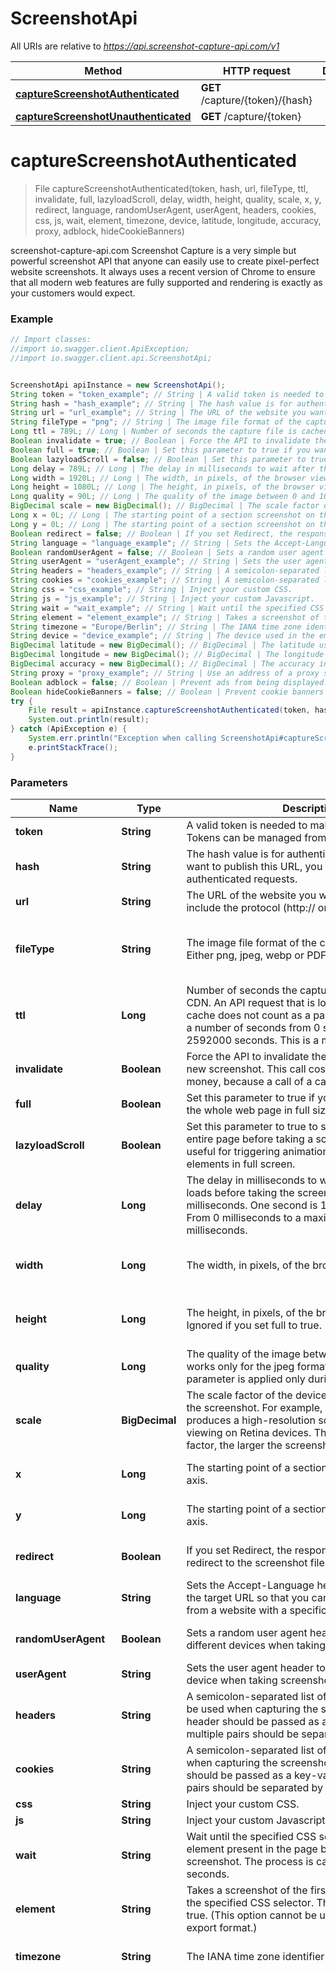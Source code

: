 # ScreenshotApi

All URIs are relative to *https://api.screenshot-capture-api.com/v1*

Method | HTTP request | Description
------------- | ------------- | -------------
[**captureScreenshotAuthenticated**](ScreenshotApi.md#captureScreenshotAuthenticated) | **GET** /capture/{token}/{hash} | 
[**captureScreenshotUnauthenticated**](ScreenshotApi.md#captureScreenshotUnauthenticated) | **GET** /capture/{token} | 

<a name="captureScreenshotAuthenticated"></a>
# **captureScreenshotAuthenticated**
> File captureScreenshotAuthenticated(token, hash, url, fileType, ttl, invalidate, full, lazyloadScroll, delay, width, height, quality, scale, x, y, redirect, language, randomUserAgent, userAgent, headers, cookies, css, js, wait, element, timezone, device, latitude, longitude, accuracy, proxy, adblock, hideCookieBanners)



screenshot-capture-api.com Screenshot Capture is a very simple but powerful screenshot API that anyone can easily use to create pixel-perfect website screenshots. It always uses a recent version of Chrome to ensure that all modern web features are fully supported and rendering is exactly as your customers would expect.

### Example
```java
// Import classes:
//import io.swagger.client.ApiException;
//import io.swagger.client.api.ScreenshotApi;


ScreenshotApi apiInstance = new ScreenshotApi();
String token = "token_example"; // String | A valid token is needed to make paid API calls. Tokens can be managed from your account.
String hash = "hash_example"; // String | The hash value is for authenticated requests. If you want to publish this URL, you should use the authenticated requests.
String url = "url_example"; // String | The URL of the website you want to capture. Please include the protocol (http:// or https://).
String fileType = "png"; // String | The image file format of the captured screenshot. Either png, jpeg, webp or PDF with 72 dpi.
Long ttl = 789L; // Long | Number of seconds the capture file is cached by our CDN. An API request that is loaded through the cache does not count as a paid request. You can set a number of seconds from 0 seconds up to 2592000 seconds. This is a maximum of 30 days.
Boolean invalidate = true; // Boolean | Force the API to invalidate the cache and capture a new screenshot. This call costs you additional money, because a call of a cache hit is not charged.
Boolean full = true; // Boolean | Set this parameter to true if you want to screenshot the whole web page in full size.
Boolean lazyloadScroll = false; // Boolean | Set this parameter to true to scroll down through the entire page before taking a screenshot. This is useful for triggering animations or lazy load elements in full screen.
Long delay = 789L; // Long | The delay in milliseconds to wait after the page loads before taking the screenshot. This is in milliseconds. One second is 1000 milliseconds. From 0 milliseconds to a maximum of 10,000 milliseconds.
Long width = 1920L; // Long | The width, in pixels, of the browser viewport to use.
Long height = 1080L; // Long | The height, in pixels, of the browser viewport to use. Ignored if you set full to true.
Long quality = 90L; // Long | The quality of the image between 0 and 100. This works only for the jpeg format, for PNG images the parameter is applied only during compression.
BigDecimal scale = new BigDecimal(); // BigDecimal | The scale factor of the device to use when taking the screenshot. For example, a scale factor of 2 produces a high-resolution screenshot suitable for viewing on Retina devices. The larger the scale factor, the larger the screenshot produced.
Long x = 0L; // Long | The starting point of a section screenshot on the X axis.
Long y = 0L; // Long | The starting point of a section screenshot on the Y axis.
Boolean redirect = false; // Boolean | If you set Redirect, the response will be a 302 redirect to the screenshot file in our CDN.
String language = "language_example"; // String | Sets the Accept-Language header on requests to the target URL so that you can take screenshots from a website with a specific language.
Boolean randomUserAgent = false; // Boolean | Sets a random user agent header to emulate a different devices when taking screenshots.
String userAgent = "userAgent_example"; // String | Sets the user agent header to emulate a specific device when taking screenshots.
String headers = "headers_example"; // String | A semicolon-separated list of header parameters to be used when capturing the screenshot. Each header should be passed as a key-value pair and multiple pairs should be separated by a semicolon.
String cookies = "cookies_example"; // String | A semicolon-separated list of cookies to be used when capturing the screenshot. Each cookies should be passed as a key-value pair and multiple pairs should be separated by a semicolon.
String css = "css_example"; // String | Inject your custom CSS.
String js = "js_example"; // String | Inject your custom Javascript.
String wait = "wait_example"; // String | Wait until the specified CSS selector matches an element present in the page before taking a screenshot. The process is canceled after 60 seconds.
String element = "element_example"; // String | Takes a screenshot of the first element matched by the specified CSS selector. This is ignored if full is true. (This option cannot be used with the PDF export format.)
String timezone = "Europe/Berlin"; // String | The IANA time zone identifier used for this capture.
String device = "device_example"; // String | The device used in the emulation.
BigDecimal latitude = new BigDecimal(); // BigDecimal | The latitude used in the emulation of the geo-location.
BigDecimal longitude = new BigDecimal(); // BigDecimal | The longitude used in the emulation of the geo-location.
BigDecimal accuracy = new BigDecimal(); // BigDecimal | The accuracy in meters used in the emulation of the geo-location.
String proxy = "proxy_example"; // String | Use an address of a proxy server through which the screenshot should be taken. The proxy address should be formatted as http://username:password@proxyserver.com:31280
Boolean adblock = false; // Boolean | Prevent ads from being displayed. Block requests from popular ad networks and hide frequent ads.
Boolean hideCookieBanners = false; // Boolean | Prevent cookie banners and pop-ups from being displayed. The best possible result is tried.
try {
    File result = apiInstance.captureScreenshotAuthenticated(token, hash, url, fileType, ttl, invalidate, full, lazyloadScroll, delay, width, height, quality, scale, x, y, redirect, language, randomUserAgent, userAgent, headers, cookies, css, js, wait, element, timezone, device, latitude, longitude, accuracy, proxy, adblock, hideCookieBanners);
    System.out.println(result);
} catch (ApiException e) {
    System.err.println("Exception when calling ScreenshotApi#captureScreenshotAuthenticated");
    e.printStackTrace();
}
```

### Parameters

Name | Type | Description  | Notes
------------- | ------------- | ------------- | -------------
 **token** | **String**| A valid token is needed to make paid API calls. Tokens can be managed from your account. |
 **hash** | **String**| The hash value is for authenticated requests. If you want to publish this URL, you should use the authenticated requests. |
 **url** | **String**| The URL of the website you want to capture. Please include the protocol (http:// or https://). |
 **fileType** | **String**| The image file format of the captured screenshot. Either png, jpeg, webp or PDF with 72 dpi. | [optional] [default to png] [enum: png, pdf, jpeg, webp]
 **ttl** | **Long**| Number of seconds the capture file is cached by our CDN. An API request that is loaded through the cache does not count as a paid request. You can set a number of seconds from 0 seconds up to 2592000 seconds. This is a maximum of 30 days. | [optional] [enum: ]
 **invalidate** | **Boolean**| Force the API to invalidate the cache and capture a new screenshot. This call costs you additional money, because a call of a cache hit is not charged. | [optional]
 **full** | **Boolean**| Set this parameter to true if you want to screenshot the whole web page in full size. | [optional]
 **lazyloadScroll** | **Boolean**| Set this parameter to true to scroll down through the entire page before taking a screenshot. This is useful for triggering animations or lazy load elements in full screen. | [optional] [default to false]
 **delay** | **Long**| The delay in milliseconds to wait after the page loads before taking the screenshot. This is in milliseconds. One second is 1000 milliseconds. From 0 milliseconds to a maximum of 10,000 milliseconds. | [optional] [enum: ]
 **width** | **Long**| The width, in pixels, of the browser viewport to use. | [optional] [default to 1920] [enum: ]
 **height** | **Long**| The height, in pixels, of the browser viewport to use. Ignored if you set full to true. | [optional] [default to 1080] [enum: ]
 **quality** | **Long**| The quality of the image between 0 and 100. This works only for the jpeg format, for PNG images the parameter is applied only during compression. | [optional] [default to 90] [enum: ]
 **scale** | **BigDecimal**| The scale factor of the device to use when taking the screenshot. For example, a scale factor of 2 produces a high-resolution screenshot suitable for viewing on Retina devices. The larger the scale factor, the larger the screenshot produced. | [optional] [default to 1.0]
 **x** | **Long**| The starting point of a section screenshot on the X axis. | [optional] [default to 0] [enum: ]
 **y** | **Long**| The starting point of a section screenshot on the Y axis. | [optional] [default to 0] [enum: ]
 **redirect** | **Boolean**| If you set Redirect, the response will be a 302 redirect to the screenshot file in our CDN. | [optional] [default to false]
 **language** | **String**| Sets the Accept-Language header on requests to the target URL so that you can take screenshots from a website with a specific language. | [optional]
 **randomUserAgent** | **Boolean**| Sets a random user agent header to emulate a different devices when taking screenshots. | [optional] [default to false]
 **userAgent** | **String**| Sets the user agent header to emulate a specific device when taking screenshots. | [optional]
 **headers** | **String**| A semicolon-separated list of header parameters to be used when capturing the screenshot. Each header should be passed as a key-value pair and multiple pairs should be separated by a semicolon. | [optional]
 **cookies** | **String**| A semicolon-separated list of cookies to be used when capturing the screenshot. Each cookies should be passed as a key-value pair and multiple pairs should be separated by a semicolon. | [optional]
 **css** | **String**| Inject your custom CSS. | [optional]
 **js** | **String**| Inject your custom Javascript. | [optional]
 **wait** | **String**| Wait until the specified CSS selector matches an element present in the page before taking a screenshot. The process is canceled after 60 seconds. | [optional]
 **element** | **String**| Takes a screenshot of the first element matched by the specified CSS selector. This is ignored if full is true. (This option cannot be used with the PDF export format.) | [optional]
 **timezone** | **String**| The IANA time zone identifier used for this capture. | [optional] [default to Europe/Berlin]
 **device** | **String**| The device used in the emulation. | [optional] [enum: Blackberry PlayBook, Blackberry PlayBook landscape, BlackBerry Z30, BlackBerry Z30 landscape, Galaxy Note 3, Galaxy Note 3 landscape, Galaxy Note II, Galaxy Note II landscape, Galaxy S III, Galaxy S III landscape, Galaxy S5, Galaxy S5 landscape, iPad, iPad landscape, iPad Mini, iPad Mini landscape, iPad Pro, iPad Pro landscape, iPhone 4, iPhone 4 landscape, iPhone 5, iPhone 5 landscape, iPhone 6, iPhone 6 landscape, iPhone 6 Plus, iPhone 6 Plus landscape, iPhone 7, iPhone 7 landscape, iPhone 7 Plus, iPhone 7 Plus landscape, iPhone 8, iPhone 8 landscape, iPhone 8 Plus, iPhone 8 Plus landscape, iPhone SE, iPhone SE landscape, iPhone X, iPhone X landscape, iPhone XR, iPhone XR landscape, iPhone 11, iPhone 11 landscape, iPhone 11 Pro, iPhone 11 Pro landscape, iPhone 11 Pro Max, iPhone 11 Pro Max landscape, JioPhone 2, JioPhone 2 landscape, Kindle Fire HDX, Kindle Fire HDX landscape, LG Optimus L70, LG Optimus L70 landscape, Microsoft Lumia 550, Microsoft Lumia 950, Microsoft Lumia 950 landscape, Nexus 10, Nexus 10 landscape, Nexus 4, Nexus 4 landscape, Nexus 5, Nexus 5 landscape, Nexus 5X, Nexus 5X landscape, Nexus 6, Nexus 6 landscape, Nexus 6P, Nexus 6P landscape, Nexus 7, Nexus 7 landscape, Nokia Lumia 520, Nokia Lumia 520 landscape, Nokia N9, Nokia N9 landscape, Pixel 2, Pixel 2 landscape, Pixel 2 XL, Pixel 2 XL landscape]
 **latitude** | **BigDecimal**| The latitude used in the emulation of the geo-location. | [optional] [default to 0.0]
 **longitude** | **BigDecimal**| The longitude used in the emulation of the geo-location. | [optional] [default to 0.0]
 **accuracy** | **BigDecimal**| The accuracy in meters used in the emulation of the geo-location. | [optional] [default to 2.0]
 **proxy** | **String**| Use an address of a proxy server through which the screenshot should be taken. The proxy address should be formatted as http://username:password@proxyserver.com:31280 | [optional]
 **adblock** | **Boolean**| Prevent ads from being displayed. Block requests from popular ad networks and hide frequent ads. | [optional] [default to false]
 **hideCookieBanners** | **Boolean**| Prevent cookie banners and pop-ups from being displayed. The best possible result is tried. | [optional] [default to false]

### Return type

[**File**](File.md)

### Authorization

No authorization required

### HTTP request headers

 - **Content-Type**: Not defined
 - **Accept**: application/json, application/pdf, image/jpeg, image/png, image/webp

<a name="captureScreenshotUnauthenticated"></a>
# **captureScreenshotUnauthenticated**
> File captureScreenshotUnauthenticated(token, url, fileType, ttl, invalidate, full, lazyloadScroll, delay, width, height, quality, scale, x, y, redirect, language, randomUserAgent, userAgent, headers, cookies, css, js, wait, element, timezone, device, latitude, longitude, accuracy, proxy, adblock, hideCookieBanners)



screenshot-capture-api.com Screenshot Capture is a very simple but powerful screenshot API that anyone can easily use to create pixel-perfect website screenshots. It always uses a recent version of Chrome to ensure that all modern web features are fully supported and rendering is exactly as your customers would expect.

### Example
```java
// Import classes:
//import io.swagger.client.ApiException;
//import io.swagger.client.api.ScreenshotApi;


ScreenshotApi apiInstance = new ScreenshotApi();
String token = "token_example"; // String | A valid token is needed to make paid API calls. Tokens can be managed from your account.
String url = "url_example"; // String | The URL of the website you want to capture. Please include the protocol (http:// or https://).
String fileType = "png"; // String | The image file format of the captured screenshot. Either png, jpeg, webp or PDF with 72 dpi.
Long ttl = 789L; // Long | Number of seconds the capture file is cached by our CDN. An API request that is loaded through the cache does not count as a paid request. You can set a number of seconds from 0 seconds up to 2592000 seconds. This is a maximum of 30 days.
Boolean invalidate = true; // Boolean | Force the API to invalidate the cache and capture a new screenshot. This call costs you additional money, because a call of a cache hit is not charged.
Boolean full = true; // Boolean | Set this parameter to true if you want to screenshot the whole web page in full size.
Boolean lazyloadScroll = false; // Boolean | Set this parameter to true to scroll down through the entire page before taking a screenshot. This is useful for triggering animations or lazy load elements in full screen.
Long delay = 789L; // Long | The delay in milliseconds to wait after the page loads before taking the screenshot. This is in milliseconds. One second is 1000 milliseconds. From 0 milliseconds to a maximum of 10,000 milliseconds.
Long width = 1920L; // Long | The width, in pixels, of the browser viewport to use.
Long height = 1080L; // Long | The height, in pixels, of the browser viewport to use. Ignored if you set full to true.
Long quality = 90L; // Long | The quality of the image between 0 and 100. This works only for the jpeg format, for PNG images the parameter is applied only during compression.
BigDecimal scale = new BigDecimal(); // BigDecimal | The scale factor of the device to use when taking the screenshot. For example, a scale factor of 2 produces a high-resolution screenshot suitable for viewing on Retina devices. The larger the scale factor, the larger the screenshot produced.
Long x = 0L; // Long | The starting point of a section screenshot on the X axis.
Long y = 0L; // Long | The starting point of a section screenshot on the Y axis.
Boolean redirect = false; // Boolean | If you set Redirect, the response will be a 302 redirect to the screenshot file in our CDN.
String language = "language_example"; // String | Sets the Accept-Language header on requests to the target URL so that you can take screenshots from a website with a specific language.
Boolean randomUserAgent = false; // Boolean | Sets a random user agent header to emulate a different devices when taking screenshots.
String userAgent = "userAgent_example"; // String | Sets the user agent header to emulate a specific device when taking screenshots.
String headers = "headers_example"; // String | A semicolon-separated list of header parameters to be used when capturing the screenshot. Each header should be passed as a key-value pair and multiple pairs should be separated by a semicolon.
String cookies = "cookies_example"; // String | A semicolon-separated list of cookies to be used when capturing the screenshot. Each cookies should be passed as a key-value pair and multiple pairs should be separated by a semicolon.
String css = "css_example"; // String | Inject your custom CSS.
String js = "js_example"; // String | Inject your custom Javascript.
String wait = "wait_example"; // String | Wait until the specified CSS selector matches an element present in the page before taking a screenshot. The process is canceled after 60 seconds.
String element = "element_example"; // String | Takes a screenshot of the first element matched by the specified CSS selector. This is ignored if full is true. (This option cannot be used with the PDF export format.)
String timezone = "Europe/Berlin"; // String | The IANA time zone identifier used for this capture.
String device = "device_example"; // String | The device used in the emulation.
BigDecimal latitude = new BigDecimal(); // BigDecimal | The latitude used in the emulation of the geo-location.
BigDecimal longitude = new BigDecimal(); // BigDecimal | The longitude used in the emulation of the geo-location.
BigDecimal accuracy = new BigDecimal(); // BigDecimal | The accuracy in meters used in the emulation of the geo-location.
String proxy = "proxy_example"; // String | Use an address of a proxy server through which the screenshot should be taken. The proxy address should be formatted as http://username:password@proxyserver.com:31280
Boolean adblock = false; // Boolean | Prevent ads from being displayed. Block requests from popular ad networks and hide frequent ads.
Boolean hideCookieBanners = false; // Boolean | Prevent cookie banners and pop-ups from being displayed. The best possible result is tried.
try {
    File result = apiInstance.captureScreenshotUnauthenticated(token, url, fileType, ttl, invalidate, full, lazyloadScroll, delay, width, height, quality, scale, x, y, redirect, language, randomUserAgent, userAgent, headers, cookies, css, js, wait, element, timezone, device, latitude, longitude, accuracy, proxy, adblock, hideCookieBanners);
    System.out.println(result);
} catch (ApiException e) {
    System.err.println("Exception when calling ScreenshotApi#captureScreenshotUnauthenticated");
    e.printStackTrace();
}
```

### Parameters

Name | Type | Description  | Notes
------------- | ------------- | ------------- | -------------
 **token** | **String**| A valid token is needed to make paid API calls. Tokens can be managed from your account. |
 **url** | **String**| The URL of the website you want to capture. Please include the protocol (http:// or https://). |
 **fileType** | **String**| The image file format of the captured screenshot. Either png, jpeg, webp or PDF with 72 dpi. | [optional] [default to png] [enum: png, pdf, jpeg, webp]
 **ttl** | **Long**| Number of seconds the capture file is cached by our CDN. An API request that is loaded through the cache does not count as a paid request. You can set a number of seconds from 0 seconds up to 2592000 seconds. This is a maximum of 30 days. | [optional] [enum: ]
 **invalidate** | **Boolean**| Force the API to invalidate the cache and capture a new screenshot. This call costs you additional money, because a call of a cache hit is not charged. | [optional]
 **full** | **Boolean**| Set this parameter to true if you want to screenshot the whole web page in full size. | [optional]
 **lazyloadScroll** | **Boolean**| Set this parameter to true to scroll down through the entire page before taking a screenshot. This is useful for triggering animations or lazy load elements in full screen. | [optional] [default to false]
 **delay** | **Long**| The delay in milliseconds to wait after the page loads before taking the screenshot. This is in milliseconds. One second is 1000 milliseconds. From 0 milliseconds to a maximum of 10,000 milliseconds. | [optional] [enum: ]
 **width** | **Long**| The width, in pixels, of the browser viewport to use. | [optional] [default to 1920] [enum: ]
 **height** | **Long**| The height, in pixels, of the browser viewport to use. Ignored if you set full to true. | [optional] [default to 1080] [enum: ]
 **quality** | **Long**| The quality of the image between 0 and 100. This works only for the jpeg format, for PNG images the parameter is applied only during compression. | [optional] [default to 90] [enum: ]
 **scale** | **BigDecimal**| The scale factor of the device to use when taking the screenshot. For example, a scale factor of 2 produces a high-resolution screenshot suitable for viewing on Retina devices. The larger the scale factor, the larger the screenshot produced. | [optional] [default to 1.0]
 **x** | **Long**| The starting point of a section screenshot on the X axis. | [optional] [default to 0] [enum: ]
 **y** | **Long**| The starting point of a section screenshot on the Y axis. | [optional] [default to 0] [enum: ]
 **redirect** | **Boolean**| If you set Redirect, the response will be a 302 redirect to the screenshot file in our CDN. | [optional] [default to false]
 **language** | **String**| Sets the Accept-Language header on requests to the target URL so that you can take screenshots from a website with a specific language. | [optional]
 **randomUserAgent** | **Boolean**| Sets a random user agent header to emulate a different devices when taking screenshots. | [optional] [default to false]
 **userAgent** | **String**| Sets the user agent header to emulate a specific device when taking screenshots. | [optional]
 **headers** | **String**| A semicolon-separated list of header parameters to be used when capturing the screenshot. Each header should be passed as a key-value pair and multiple pairs should be separated by a semicolon. | [optional]
 **cookies** | **String**| A semicolon-separated list of cookies to be used when capturing the screenshot. Each cookies should be passed as a key-value pair and multiple pairs should be separated by a semicolon. | [optional]
 **css** | **String**| Inject your custom CSS. | [optional]
 **js** | **String**| Inject your custom Javascript. | [optional]
 **wait** | **String**| Wait until the specified CSS selector matches an element present in the page before taking a screenshot. The process is canceled after 60 seconds. | [optional]
 **element** | **String**| Takes a screenshot of the first element matched by the specified CSS selector. This is ignored if full is true. (This option cannot be used with the PDF export format.) | [optional]
 **timezone** | **String**| The IANA time zone identifier used for this capture. | [optional] [default to Europe/Berlin]
 **device** | **String**| The device used in the emulation. | [optional] [enum: Blackberry PlayBook, Blackberry PlayBook landscape, BlackBerry Z30, BlackBerry Z30 landscape, Galaxy Note 3, Galaxy Note 3 landscape, Galaxy Note II, Galaxy Note II landscape, Galaxy S III, Galaxy S III landscape, Galaxy S5, Galaxy S5 landscape, iPad, iPad landscape, iPad Mini, iPad Mini landscape, iPad Pro, iPad Pro landscape, iPhone 4, iPhone 4 landscape, iPhone 5, iPhone 5 landscape, iPhone 6, iPhone 6 landscape, iPhone 6 Plus, iPhone 6 Plus landscape, iPhone 7, iPhone 7 landscape, iPhone 7 Plus, iPhone 7 Plus landscape, iPhone 8, iPhone 8 landscape, iPhone 8 Plus, iPhone 8 Plus landscape, iPhone SE, iPhone SE landscape, iPhone X, iPhone X landscape, iPhone XR, iPhone XR landscape, iPhone 11, iPhone 11 landscape, iPhone 11 Pro, iPhone 11 Pro landscape, iPhone 11 Pro Max, iPhone 11 Pro Max landscape, JioPhone 2, JioPhone 2 landscape, Kindle Fire HDX, Kindle Fire HDX landscape, LG Optimus L70, LG Optimus L70 landscape, Microsoft Lumia 550, Microsoft Lumia 950, Microsoft Lumia 950 landscape, Nexus 10, Nexus 10 landscape, Nexus 4, Nexus 4 landscape, Nexus 5, Nexus 5 landscape, Nexus 5X, Nexus 5X landscape, Nexus 6, Nexus 6 landscape, Nexus 6P, Nexus 6P landscape, Nexus 7, Nexus 7 landscape, Nokia Lumia 520, Nokia Lumia 520 landscape, Nokia N9, Nokia N9 landscape, Pixel 2, Pixel 2 landscape, Pixel 2 XL, Pixel 2 XL landscape]
 **latitude** | **BigDecimal**| The latitude used in the emulation of the geo-location. | [optional] [default to 0.0]
 **longitude** | **BigDecimal**| The longitude used in the emulation of the geo-location. | [optional] [default to 0.0]
 **accuracy** | **BigDecimal**| The accuracy in meters used in the emulation of the geo-location. | [optional] [default to 2.0]
 **proxy** | **String**| Use an address of a proxy server through which the screenshot should be taken. The proxy address should be formatted as http://username:password@proxyserver.com:31280 | [optional]
 **adblock** | **Boolean**| Prevent ads from being displayed. Block requests from popular ad networks and hide frequent ads. | [optional] [default to false]
 **hideCookieBanners** | **Boolean**| Prevent cookie banners and pop-ups from being displayed. The best possible result is tried. | [optional] [default to false]

### Return type

[**File**](File.md)

### Authorization

No authorization required

### HTTP request headers

 - **Content-Type**: Not defined
 - **Accept**: application/json, application/pdf, image/jpeg, image/png, image/webp

